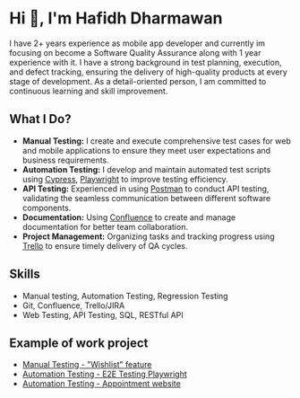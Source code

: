 # Hi 👋, I'm Hafidh Dharmawan

I have 2+ years experience as mobile app developer and currently im focusing on become a Software Quality Assurance along with 1 year experience with it. I have a strong background in test planning, execution, and defect tracking, ensuring the delivery of high-quality products at every stage of development. As a detail-oriented person, I am committed to continuous learning and skill improvement.

## What I Do?

- **Manual Testing:** I create and execute comprehensive test cases for web and mobile applications to ensure they meet user expectations and business requirements.
- **Automation Testing:** I develop and maintain automated test scripts using [Cypress](https://www.cypress.io/), [Playwright](https://playwright.dev/) to improve testing efficiency.
- **API Testing:** Experienced in using [Postman](https://www.postman.com/) to conduct API testing, validating the seamless communication between different software components.
- **Documentation:** Using [Confluence](https://www.atlassian.com/software/confluence) to create and manage documentation for better team collaboration.
- **Project Management:** Organizing tasks and tracking progress using [Trello](https://trello.com/) to ensure timely delivery of QA cycles.

## Skills

- Manual testing, Automation Testing, Regression Testing
- Git, Confluence, Trello/JIRA
- Web Testing, API Testing, SQL, RESTful API

## Example of work project
- [Manual Testing - "Wishlist" feature](https://github.com/dementozzz/Wishlist_Feature_Manual_Testing)
- [Automation Testing - E2E Testing Playwright](https://github.com/dementozzz/e2e-playwright-test)
- [Automation Testing - Appointment website](https://github.com/dementozzz/Cypress_appointment_website)


